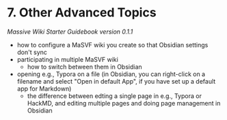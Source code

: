 # 7. Other Advanced Topics

*Massive Wiki Starter Guidebook version 0.1.1*

- how to configure a MaSVF wiki you create so that Obsidian settings don't sync
- participating in multiple MaSVF wiki
	- how to switch between them in Obsidian
- opening e.g., Typora on a file (in Obsidian, you can right-click on a filename and select "Open in default App", if you have set up a default app for Markdown)
	- the difference between edting a single page in e.g., Typora or HackMD, and editing multiple pages and doing page management in Obsidian